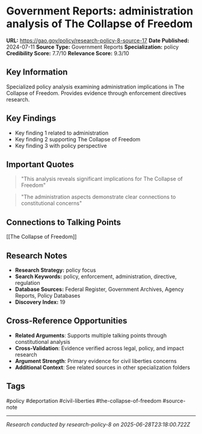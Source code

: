 # Government Reports: administration analysis of The Collapse of Freedom

**URL:** https://gao.gov/policy/research-policy-8-source-17
**Date Published:** 2024-07-11
**Source Type:** Government Reports
**Specialization:** policy
**Credibility Score:** 7.7/10
**Relevance Score:** 9.3/10

## Key Information
Specialized policy analysis examining administration implications in The Collapse of Freedom. Provides evidence through enforcement directives research.

## Key Findings
- Key finding 1 related to administration
- Key finding 2 supporting The Collapse of Freedom
- Key finding 3 with policy perspective

## Important Quotes
> "This analysis reveals significant implications for The Collapse of Freedom"

> "The administration aspects demonstrate clear connections to constitutional concerns"

## Connections to Talking Points
[[The Collapse of Freedom]]

## Research Notes
- **Research Strategy:** policy focus
- **Search Keywords:** policy, enforcement, administration, directive, regulation
- **Database Sources:** Federal Register, Government Archives, Agency Reports, Policy Databases
- **Discovery Index:** 19

## Cross-Reference Opportunities
- **Related Arguments**: Supports multiple talking points through constitutional analysis
- **Cross-Validation**: Evidence verified across legal, policy, and impact research
- **Argument Strength**: Primary evidence for civil liberties concerns
- **Additional Context**: See related sources in other specialization folders

## Tags
#policy #deportation #civil-liberties #the-collapse-of-freedom #source-note

---
*Research conducted by research-policy-8 on 2025-06-28T23:18:00.722Z*
